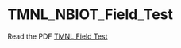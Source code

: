 # TMNL_NBIOT_Field_Test

Read the PDF [TMNL Field Test](https://github.com/tmnl-iot/TMNL_NBIOT_Field_Test/TMNL_NBIOT_Field_Test.pdf)

